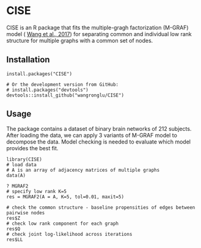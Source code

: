 # CISE
CISE is an R package that fits the multiple-gragh factorization (M-GRAF) model ( [Wang et al., 2017](https://arxiv.org/abs/1707.06360))
for separating common and individual low rank structure for multiple graphs with a common set of nodes.

## Installation
```
install.packages("CISE")

# Or the development version from GitHub:
# install.packages("devtools")
devtools::install_github("wangronglu/CISE")
```

## Usage
The package contains a dataset of binary brain networks of 212 subjects. After loading the data, we can apply 3 variants of M-GRAF model 
to decompose the data. Model checking is needed to evaluate which model provides the best fit.
```
library(CISE)
# load data
# A is an array of adjacency matrices of multiple graphs
data(A)

? MGRAF2
# specify low rank K=5
res = MGRAF2(A = A, K=5, tol=0.01, maxit=5)

# check the common structure - baseline propensities of edges between pairwise nodes
res$Z
# check low rank component for each graph
res$Q
# check joint log-likelihood across iterations
res$LL
```
